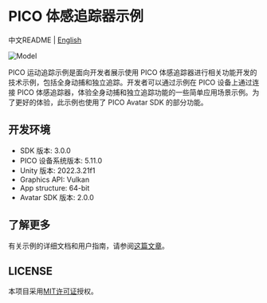 # PICO 体感追踪器示例

中文README | [English](./README.md)

![Model](https://github.com/Pico-Developer/PICOMotionTrackerSample-Unity/blob/main/pico-motion-tracker-sample.jpg)

PICO 运动追踪示例是面向开发者展示使用 PICO 体感追踪器进行相关功能开发的技术示例，包括全身动捕和独立追踪。开发者可以通过示例在 PICO 设备上通过连接 PICO 体感追踪器，体验全身动捕和独立追踪功能的一些简单应用场景示例。为了更好的体验，此示例也使用了 PICO Avatar SDK 的部分功能。

## 开发环境

- SDK 版本: 3.0.0
- PICO 设备系统版本: 5.11.0
- Unity 版本: 2022.3.21f1
- Graphics API: Vulkan
- App structure: 64-bit
- Avatar SDK 版本: 2.0.0

## 了解更多

有关示例的详细文档和用户指南，请参阅[这篇文章](https://developer-cn.picoxr.com/document/unity/pico-motion-tracking-sample/)。

## LICENSE

本项目采用[MIT许可证](./License.md)授权。

